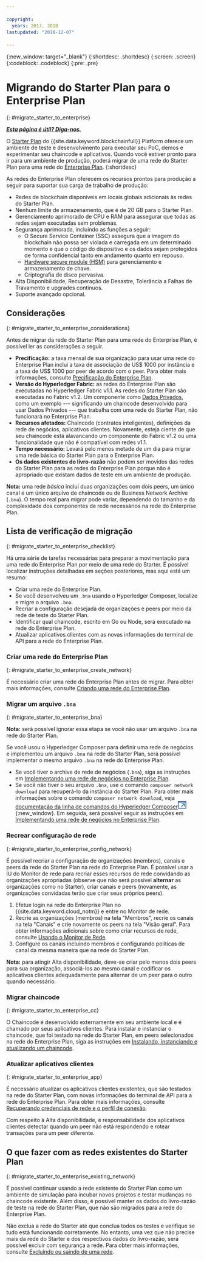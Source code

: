 ```yaml
---

copyright:
  years: 2017, 2018
lastupdated: "2018-12-07"

---
```


{:new_window: target="_blank"}
{:shortdesc: .shortdesc}
{:screen: .screen}
{:codeblock: .codeblock}
{:pre: .pre}

# Migrando do Starter Plan para o Enterprise Plan
{: #migrate_starter_to_enterprise}


***[Esta página é útil? Diga-nos.](https://www.surveygizmo.com/s3/4501493/IBM-Blockchain-Documentation)***


O [Starter Plan](../starter_plan.html) do {{site.data.keyword.blockchainfull}} Platform oferece um ambiente de teste e desenvolvimento para executar seu PoC, demos e experimentar seu chaincode e aplicativos. Quando você estiver pronto para ir para um ambiente de produção, poderá migrar de uma rede do Starter Plan para uma rede do [Enterprise Plan](../enterprise_plan.html).
{:shortdesc}

As redes do Enterprise Plan oferecem os recursos prontos para produção a seguir para suportar sua carga de trabalho de produção:

- Redes de blockchain disponíveis em locais globais adicionais às redes do Starter Plan.
- Nenhum limite de armazenamento, que é de 20 GB para o Starter Plan.
- Gerenciamento aprimorado de CPU e RAM para assegurar que todas as redes sejam executadas sem problemas.
- Segurança aprimorada, incluindo as funções a seguir:
  - O Secure Service Container (SSC) assegura que a imagem do blockchain não possa ser violada e carregada em um determinado momento e que o código do dispositivo e os dados sejam protegidos de forma confidencial tanto em andamento quanto em repouso.
  - [Hardware secure module (HSM)](../glossary.html#hsm) para gerenciamento e armazenamento de chave.
  - Criptografia de disco pervasiva.
- Alta Disponibilidade, Recuperação de Desastre, Tolerância a Falhas de Travamento e upgrades contínuos.
- Suporte avançado opcional.

## Considerações
{: #migrate_starter_to_enterprise_considerations}

Antes de migrar da rede do Starter Plan para uma rede do Enterprise Plan, é possível ler as considerações a seguir.

- **Precificação:** a taxa mensal de sua organização para usar uma rede do Enterprise Plan inclui a taxa de associação de US$ 1000 por instância e a taxa de US$ 1000 por peer de acordo com o peer. Para obter mais informações, consulte
[Precificação do Enterprise Plan](pricing.html#enterprise-plan-pricing).
- **Versão do Hyperledger Fabric:** as redes do Enterprise Plan são executadas no Hyperledger Fabric v1.1. As redes do Starter Plan são executadas no Fabric v1.2. Um componente como [Dados Privados](https://hyperledger-fabric.readthedocs.io/en/release-1.2/private-data/private-data.html), como um exemplo --- significando um chaincode desenvolvido para usar Dados Privados --- que trabalha com uma rede do Starter Plan, não funcionará no Enterprise Plan.
- **Recursos afetados:** Chaincode (contratos inteligentes), definições da rede de negócios, aplicativos clientes. Novamente, esteja ciente de que seu chaincode está alavancando um componente do Fabric v1.2 ou uma funcionalidade que não é compatível com redes v1.1.
- **Tempo necessário:** Levará pelo menos metade de um dia para migrar uma rede básica do Starter Plan para o Enterprise Plan.
- **Os dados existentes do livro-razão** não podem ser movidos das redes do Starter Plan para as redes do Enterprise Plan porque não é apropriado que existam dados de teste em um ambiente de produção.

**Nota:** uma rede *básica* inclui duas organizações com dois peers, um único canal e um único arquivo de chaincode ou de Business Network Archive (`.bna`). O tempo real para migrar pode variar, dependendo do tamanho e da complexidade dos componentes de rede necessários na rede do Enterprise Plan.

## Lista de verificação de migração
{: #migrate_starter_to_enterprise_checklist}

Há uma série de tarefas necessárias para preparar a movimentação para uma rede do Enterprise Plan por meio de uma rede do Starter. É possível localizar instruções detalhadas em seções posteriores, mas aqui está um resumo:

- Criar uma rede do Enterprise Plan.
- Se você desenvolveu um `.bna` usando o Hyperledger Composer, localize e migre o arquivo `.bna`.
- Recriar a configuração desejada de organizações e peers por meio da rede de teste do Starter Plan.
- Identificar qual chaincode, escrito em Go ou Node, será executado na rede do Enterprise Plan.
- Atualizar aplicativos clientes com as novas informações do terminal de API para a rede do Enterprise Plan.

### Criar uma rede do Enterprise Plan
{: #migrate_starter_to_enterprise_create_network}

É necessário criar uma rede do Enterprise Plan antes de migrar. Para obter mais informações, consulte [Criando uma rede do Enterprise Plan](../get_start.html#creating-a-network).

### Migrar um arquivo  ` .bna `
{: #migrate_starter_to_enterprise_bna}

**Nota:** será possível ignorar essa etapa se você não usar um arquivo `.bna` na rede do Starter Plan.

Se você usou o Hyperledger Composer para definir uma rede de negócios e implementou um arquivo `.bna` na rede do Starter Plan, será possível implementar o mesmo arquivo `.bna` na rede do Enterprise Plan.

- Se você tiver o archive de rede de negócios (`.bna`), siga as instruções em [Implementando uma rede de negócios no Enterprise Plan](../develop_enterprise.html).
- Se você não tiver o seu arquivo `.bna`, use o comando `composer network download` para recuperá-lo da instância do Starter Plan. Para obter mais informações sobre o comando `composer network download`, veja [documentação da linha de comandos do Hyperledger Composer![Ícone de link externo](../images/external_link.svg "Ícone de link externo")](https://hyperledger.github.io/composer/latest/reference/commands){:new_window}. Em seguida, será possível seguir as instruções em [Implementando uma rede de negócios no Enterprise Plan](../develop_enterprise.html).

### Recrear configuração de rede
{: #migrate_starter_to_enterprise_config_network}

É possível recriar a configuração de organizações (membros), canais e peers da rede do Starter Plan na rede do Enterprise Plan. É possível usar a IU do Monitor de rede para recriar esses recursos de rede convidando as organizações apropriadas (observe que não será possível **alternar** as organizações como no Starter), criar canais e peers (novamente, as organizações convidadas terão que criar seus próprios peers).

1. Efetue login na rede do Enterprise Plan no {{site.data.keyword.cloud_notm}} e entre no Monitor de rede.
2. Recrie as organizações (membros) na tela "Membros", recrie os canais na tela "Canais" e crie novamente os peers na tela "Visão geral". Para obter informações adicionais sobre como criar recursos de rede, consulte [Usando o Monitor de Rede](../v10_dashboard.html#overview).
3. Configure os canais incluindo membros e configurando políticas de canal da mesma maneira que na rede do Starter Plan.

**Nota:** para atingir Alta disponibilidade, deve-se criar pelo menos dois peers para sua organização, associá-los ao mesmo canal e codificar os aplicativos clientes adequadamente para alternar de um peer para o outro quando necessário.

### Migrar chaincode
{: #migrate_starter_to_enterprise_cc}

O Chaincode é desenvolvido externamente em seu ambiente local e é chamado por seus aplicativos clientes. Para instalar e instanciar o chaincode, que foi testado na rede do Starter Plan, em peers selecionados na rede do Enterprise Plan, siga as instruções em [Instalando, instanciando e atualizando um chaincode](./install_instantiate_chaincode.html#installchaincode).

### Atualizar aplicativos clientes
{: #migrate_starter_to_enterprise_app}

É necessário atualizar os aplicativos clientes existentes, que são testados na rede do Starter Plan, com novas informações do terminal de API para a rede do Enterprise Plan. Para obter mais informações, consulte [Recuperando credenciais de rede e o perfil de conexão](../get_start.html#retrieving-network-credentials-and-connection-profile).

Com respeito à Alta disponibilidade, é responsabilidade dos aplicativos clientes detectar quando um peer não está respondendo e rotear transações para um peer diferente.

## O que fazer com as redes existentes do Starter Plan
{: #migrate_starter_to_enterprise_existing_network}

É possível continuar usando a rede existente do Starter Plan como um ambiente de simulação para incubar novos projetos e testar mudanças no chaincode existente. Além disso, é possível manter os dados do livro-razão de teste na rede do Starter Plan, que não são migrados para a rede do Enterprise Plan.

Não exclua a rede do Starter até que conclua todos os testes e verifique se tudo está funcionando corretamente. No entanto, uma vez que não precise mais da rede do Starter e dos respectivos dados do livro-razão, será possível excluir com segurança a rede. Para obter mais informações, consulte [Excluindo ou saindo de uma rede](../get_start_starter_plan.html#deleting-or-leaving-a-network).

